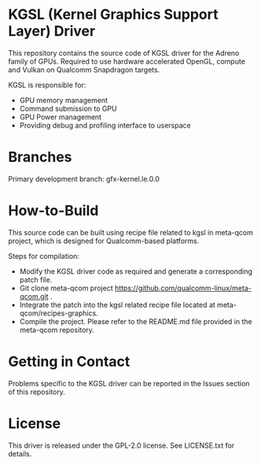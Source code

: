 # KGSL (Kernel Graphics Support Layer) Driver

This repository contains the source code of KGSL driver for the Adreno family
of GPUs. Required to use hardware accelerated OpenGL, compute and Vulkan on
Qualcomm Snapdragon targets.

KGSL is responsible for:
- GPU memory management
- Command submission to GPU
- GPU Power management
- Providing debug and profiling interface to userspace

# Branches

Primary development branch: gfx-kernel.le.0.0

# How-to-Build

This source code can be built using recipe file related to kgsl in meta-qcom
project, which is designed for Qualcomm-based platforms.

Steps for compilation:
- Modify the KGSL driver code as required and generate a corresponding patch
  file.
- Git clone meta-qcom project https://github.com/qualcomm-linux/meta-qcom.git .
- Integrate the patch into the kgsl related recipe file located at
  meta-qcom/recipes-graphics.
- Compile the project. Please refer to the README.md file provided in the
  meta-qcom repository.

# Getting in Contact

Problems specific to the KGSL driver can be reported in the Issues section of
this repository.

# License
This driver is released under the GPL-2.0 license. See LICENSE.txt for details.

